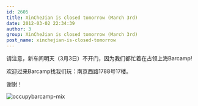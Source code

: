 ```yaml
---
id: 2605
title: XinCheJian is closed tomorrow (March 3rd)
date: 2012-03-02 22:34:39
author: 3
group: XinCheJian is closed tomorrow (March 3rd)
post_name: xinchejian-is-closed-tomorrow
---
```


请注意，新车间明天（3月3日）不开门，因为我们都忙着在占领上海Barcamp!

欢迎过来Barcamp找我们玩：南京西路1788号17楼。

谢谢！

![](http://xinchejian.com/wp-content/uploads/2012/03/occupybarcamp-mix-284x400.jpg "occupybarcamp-mix")